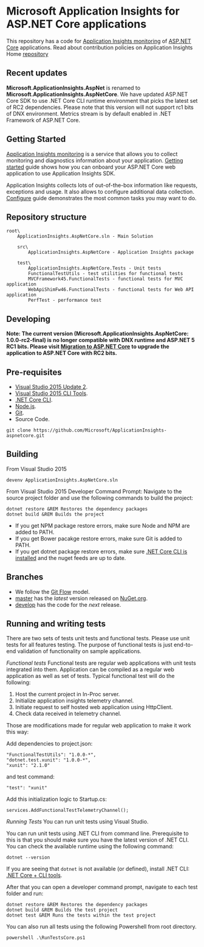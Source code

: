 Microsoft Application Insights for ASP.NET Core applications
=============================================================

This repository has a code for [Application Insights monitoring](http://azure.microsoft.com/en-us/services/application-insights/) of [ASP.NET Core](https://github.com/aspnet/home) applications. Read about contribution policies on Application Insights Home [repository](https://github.com/microsoft/ApplicationInsights-home)

Recent updates
--------------
**Microsoft.ApplicationInsights.AspNet** is renamed to **Microsoft.ApplicationInsights.AspNetCore**. We have updated ASP.NET Core SDK to use .NET Core CLI runtime environment that picks the latest set of RC2 dependencies. Please note that this version will not support rc1 bits of DNX environment. Metrics stream is by default enabled in .NET Framework of ASP.NET Core.

Getting Started
---------------

[Application Insights monitoring](http://azure.microsoft.com/en-us/services/application-insights/) is a service that allows you to collect monitoring and diagnostics information about your application. [Getting started](https://github.com/Microsoft/ApplicationInsights-aspnet5/wiki/Getting-Started) guide shows how you can onboard your ASP.NET Core web application to use Application Insights SDK.

Application Insights collects lots of out-of-the-box information like requests, exceptions and usage. It also allows to configure additional data collection.  [Configure](https://github.com/Microsoft/ApplicationInsights-aspnet5/wiki/Configure) guide demonstrates the most common tasks you may want to do.


Repository structure
--------------------

```
root\
    ApplicationInsights.AspNetCore.sln - Main Solution

    src\
        ApplicationInsights.AspNetCore - Application Insights package

    test\
        ApplicationInsights.AspNetCore.Tests - Unit tests
        FunctionalTestUtils - test utilities for functional tests
        MVCFramework45.FunctionalTests - functional tests for MVC application
        WebApiShimFw46.FunctionalTests - functional tests for Web API application
        PerfTest - performance test
```

Developing
----------

**Note: The current version (Microsoft.ApplicationInsights.AspNetCore: 1.0.0-rc2-final) is no longer compatible with DNX runtime and ASP.NET 5 RC1 bits. Please visit [Migration to ASP.NET Core](https://docs.asp.net/en/latest/migration/index.html) to upgrade the application to ASP.NET Core with RC2 bits.**

## Pre-requisites
- [Visual Studio 2015 Update 2](https://www.visualstudio.com/en-us/downloads/visual-studio-2015-downloads-vs.aspx).
- [Visual Studio 2015 CLI Tools](https://go.microsoft.com/fwlink/?LinkId=798481).
- [.NET Core CLI](https://www.microsoft.com/net/download).
- [Node.js](https://nodejs.org/download).
- [Git](http://git-scm.com/download).
- Source Code.

```
git clone https://github.com/Microsoft/ApplicationInsights-aspnetcore.git
```

## Building
From Visual Studio 2015
```
devenv ApplicationInsights.AspNetCore.sln
```

From Visual Studio 2015 Developer Command Prompt: Navigate to the source project folder and use the following commands to build the project:

```
dotnet restore &REM Restores the dependency packages
dotnet build &REM Builds the project
```
- If you get NPM package restore errors, make sure Node and NPM are added to PATH.
- If you get Bower pacakge restore errors, make sure Git is added to PATH.
- If you get dotnet package restore errors, make sure [.NET Core CLI is installed](https://github.com/dotnet/cli/blob/rel/1.0.0/Documentation/cli-installation-scenarios.md) and the nuget feeds are up to date.

## Branches
- We follow the [Git Flow](http://nvie.com/posts/a-successful-git-branching-model) model.
- [master](https://github.com/Microsoft/ApplicationInsights-aspnetcore/tree/master) has the _latest_ version released on [NuGet.org](https://www.nuget.org/packages/Microsoft.ApplicationInsights.AspNetCore).
- [develop](https://github.com/Microsoft/ApplicationInsights-aspnetcore/tree/develop) has the code for the _next_ release.

Running and writing tests
-------------------------
There are two sets of tests unit tests and functional tests. Please use unit tests for all features testing. The purpose of functional tests is just end-to-end validation of functionality on sample applications.


*Functional tests*
Functional tests are regular web applications with unit tests integrated into them. Application can be compiled as a regular web application as well as set of tests. Typical functional test will do the following:

1. Host the current project in In-Proc server.
2. Initialize application insights telemetry channel.
3. Initiate request to self hosted web application using HttpClient.
4. Check data received in telemetry channel.

Those are modifications made for regular web application to make it work this way:

Add dependencies to project.json:


```
"FunctionalTestUtils": "1.0.0-*",
"dotnet.test.xunit": "1.0.0-*",
"xunit": "2.1.0"
```

and test command:

```
"test": "xunit"
```

Add this initialization logic to Startup.cs:

```
services.AddFunctionalTestTelemetryChannel();
```

*Running Tests*
You can run unit tests using Visual Studio.

You can run unit tests using .NET CLI from command line. Prerequisite to this is that you should make sure you have the latest version of .NET CLI. You can check the available runtime using the following command:
```
dotnet --version
```

If you are seeing that ```dotnet``` is not available (or defined), install .NET CLI: [.NET Core + CLI tools](https://github.com/dotnet/cli).

After that you can open a developer command prompt, navigate to each test folder and run:
```
dotnet restore &REM Restores the dependency packages
dotnet build &REM Builds the test project
dotnet test &REM Runs the tests within the test project
```

You can also run all tests using the following Powershell from root directory.

```
powershell .\RunTestsCore.ps1
```


